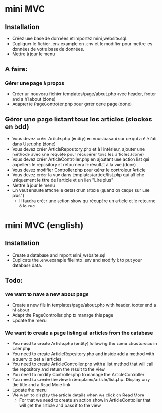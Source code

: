 # mini MVC

## Installation

- Créez une base de données et importez mini_website.sql.
- Dupliquer le fichier .env.example en .env et le modifier pour mettre les données de votre base de données.
- Mettre à jour le menu

## A faire:

### Gérer une page à propos

- Créer un nouveau fichier templates/page/about.php avec header, footer and a h1 about (done)
- Adapter le PageController.php pour gérer cette page (done)

## Gérer une page listant tous les articles (stockés en bdd)

- Vous devez créer Article.php (entity) en vous basant sur ce qui a été fait dans User.php (done)
- Vous devez créer ArticleRepository.php et à l'intérieur, ajouter une méthode avec une requête pour récupérer tous les articles.(done)
- Vous devez créer ArticleController.php en ajoutant une action list qui appellera le repository et retournera le résultat à la vue.(done)
- Vous devez modifier Controller.php pour gérer le controleur Article
- Vous devez créer la vue dans templates/article/list.php qui affiche uniquement le titre de l'article et un lien "Lire plus"
- Mettre à jour le menu
- On veut ensuite affiche le détail d'un article (quand on clique sur Lire plus")
  - Il faudra créer une action show qui récupère un article et le retourne à la vue

# mini MVC (english)

## Installation

- Create a database and import mini_website.sql
- Duplicate the .env.example file into .env and modify it to put your database data.

## Todo:

### We want to have a new about page

- Create a new file in templates/page/about.php with header, footer and a h1 about
- Adapt the PageController.php to manage this page
- Update the menu

### We want to create a page listing all articles from the database

- You need to create Article.php (entity) following the same structure as in User.php
- You need to create ArticleRepository.php and inside add a method with a query to get all articles
- You need to create ArticleController.php with a list method that will call the repository and return the result to the view
- You need to modify Controller.php to manage the ArticleController
- You need to create the view in templates/article/list.php. Display only the title and a Read More link
- Update the menu
- We want to display the article details when we click on Read More
  - For that we need to create an action show in ArticleController that will get the article and pass it to the view
